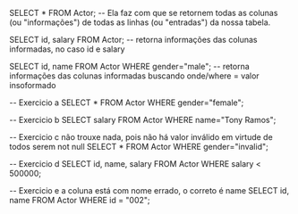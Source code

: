 SELECT * FROM Actor; -- Ela faz com que se retornem todas as colunas (ou "informações") de todas as linhas (ou "entradas") da nossa tabela. 

SELECT id, salary FROM Actor; -- retorna informações das colunas informadas, no caso id e salary

SELECT id, name FROM Actor WHERE gender="male"; -- retorna informações das colunas informadas buscando onde/where = valor insoformado

-- Exercicio a
SELECT * FROM Actor WHERE gender="female";

-- Exercicio b
SELECT salary FROM Actor WHERE name="Tony Ramos";

-- Exercicio c não trouxe nada, pois não há valor inválido em virtude de todos serem not null
SELECT * FROM Actor WHERE gender="invalid";

-- Exercicio d
SELECT id, name, salary FROM Actor WHERE salary < 500000;

-- Exercicio e a coluna está com nome errado, o correto é name
SELECT id, name FROM Actor WHERE id = "002";
